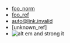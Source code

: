 - [foo_norm](/ "Title")
- [foo_ref]
- <auto@link.invalid>
- [unknown_ref]
- ![alt *em* and **strong** it](image.png "aha")

[foo_ref]: / "Title"

